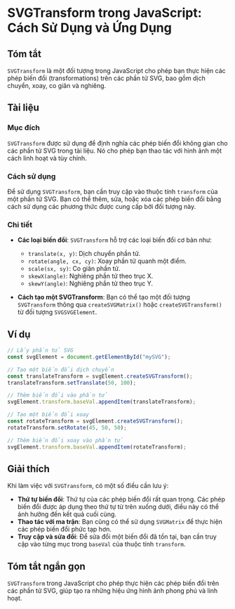 <!--
Meta Description: # SVGTransform trong JavaScript: Cách Sử Dụng và Ứng Dụng ## Tóm tắt `SVGTransform` là một đối tượng trong JavaScript cho phép bạn thực hiện các phép ...
Meta Keywords: đổi, biến, các, phần, một
-->

# SVGTransform trong JavaScript: Cách Sử Dụng và Ứng Dụng

## Tóm tắt
`SVGTransform` là một đối tượng trong JavaScript cho phép bạn thực hiện các phép biến đổi (transformations) trên các phần tử SVG, bao gồm dịch chuyển, xoay, co giãn và nghiêng.

## Tài liệu
### Mục đích
`SVGTransform` được sử dụng để định nghĩa các phép biến đổi không gian cho các phần tử SVG trong tài liệu. Nó cho phép bạn thao tác với hình ảnh một cách linh hoạt và tùy chỉnh.

### Cách sử dụng
Để sử dụng `SVGTransform`, bạn cần truy cập vào thuộc tính `transform` của một phần tử SVG. Bạn có thể thêm, sửa, hoặc xóa các phép biến đổi bằng cách sử dụng các phương thức được cung cấp bởi đối tượng này.

### Chi tiết
- **Các loại biến đổi**: `SVGTransform` hỗ trợ các loại biến đổi cơ bản như:
  - `translate(x, y)`: Dịch chuyển phần tử.
  - `rotate(angle, cx, cy)`: Xoay phần tử quanh một điểm.
  - `scale(sx, sy)`: Co giãn phần tử.
  - `skewX(angle)`: Nghiêng phần tử theo trục X.
  - `skewY(angle)`: Nghiêng phần tử theo trục Y.
  
- **Cách tạo một SVGTransform**: Bạn có thể tạo một đối tượng `SVGTransform` thông qua `createSVGMatrix()` hoặc `createSVGTransform()` từ đối tượng `SVGSVGElement`.

## Ví dụ
```javascript
// Lấy phần tử SVG
const svgElement = document.getElementById("mySVG");

// Tạo một biến đổi dịch chuyển
const translateTransform = svgElement.createSVGTransform();
translateTransform.setTranslate(50, 100);

// Thêm biến đổi vào phần tử
svgElement.transform.baseVal.appendItem(translateTransform);

// Tạo một biến đổi xoay
const rotateTransform = svgElement.createSVGTransform();
rotateTransform.setRotate(45, 50, 50);

// Thêm biến đổi xoay vào phần tử
svgElement.transform.baseVal.appendItem(rotateTransform);
```

## Giải thích
Khi làm việc với `SVGTransform`, có một số điều cần lưu ý:
- **Thứ tự biến đổi**: Thứ tự của các phép biến đổi rất quan trọng. Các phép biến đổi được áp dụng theo thứ tự từ trên xuống dưới, điều này có thể ảnh hưởng đến kết quả cuối cùng.
- **Thao tác với ma trận**: Bạn cũng có thể sử dụng `SVGMatrix` để thực hiện các phép biến đổi phức tạp hơn.
- **Truy cập và sửa đổi**: Để sửa đổi một biến đổi đã tồn tại, bạn cần truy cập vào từng mục trong `baseVal` của thuộc tính `transform`.

## Tóm tắt ngắn gọn
`SVGTransform` trong JavaScript cho phép thực hiện các phép biến đổi trên các phần tử SVG, giúp tạo ra những hiệu ứng hình ảnh phong phú và linh hoạt.